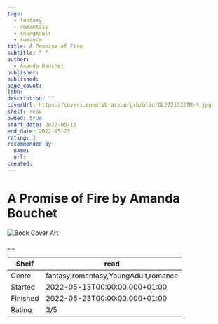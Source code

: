 ```yaml
---
tags:
  - fantasy
  - romantasy
  - YoungAdult
  - romance
title: A Promise of Fire
subtitle: " "
author:
  - Amanda Bouchet
publisher:
published:
page_count:
isbn:
description: ""
coverUrl: https://covers.openlibrary.org/b/olid/OL27213327M-M.jpg
shelf: read
owned: true
start_date: 2022-05-13
end_date: 2022-05-23
rating: 3
recommended_by:
  name:
  url:
created:
---
```


# A Promise of Fire by Amanda Bouchet

![Book Cover Art](https://covers.openlibrary.org/b/olid/OL27213327M-M.jpg)

_ _

| Shelf | read |
| --- | --- |
| Genre | fantasy,romantasy,YoungAdult,romance |
| Started | 2022-05-13T00:00:00.000+01:00 |
| Finished | 2022-05-23T00:00:00.000+01:00 |
| Rating | 3/5 |
